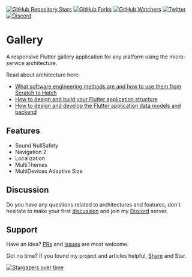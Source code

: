 [![GitHub Repository Stars](https://img.shields.io/github/stars/aliyazdi75/gallery?style=social)](https://github.com/aliyazdi75/gallery/stargazers/)
[![GitHub Forks](https://img.shields.io/github/forks/aliyazdi75/gallery?style=social&label=Fork)](https://github.com/aliyazdi75/gallery/network/)
[![GitHub Watchers](https://img.shields.io/github/watchers/aliyazdi75/gallery?label=Watch&style=social)](https://GitHub.com/aliyazdi75/gallery/watchers/)
[![Twitter](https://img.shields.io/twitter/url/http/shields.io.svg?style=social)](https://twitter.com/intent/tweet?text=Wow:&url=https%3A%2F%2Fgithub.com%2Faliyazdi75%2Fgallery%2F)
[![Discord](https://img.shields.io/discord/783244968868446228.svg?label=&logo=discord&logoColor=ffffff&color=7389D8&labelColor=6A7EC2)](https://discord.gg/y4RcnyK5uT)

# Gallery

A responsive Flutter gallery application for any platform using the
micro-service architecture.

Read about architecture here:
- [What software engineering methods are and how to use them from Scratch to Hatch](https://medium.com/flutter-community/the-software-engineering-approach-in-cross-platform-programming-with-flutter-part-1-efcdc8a8fc26)
- [How to design and build your Flutter application structure](https://medium.com/flutter-community/the-software-engineering-approach-in-cross-platform-programming-with-flutter-part-2-f7b75056102)
- [How to design and develop the Flutter application data models and backend](https://medium.com/flutter-community/the-software-engineering-approach-in-cross-platform-programming-with-flutter-part-3-34c6eff02af0)

## Features

- Sound Null­Safety
- Navigation 2
- Localization
- Multi­Themes
- Multi­Devices Adaptive Size

## Discussion
Do you have any questions related to architectures and features, don't
hesitate to make your first
[discussion](https://github.com/aliyazdi75/gallery/discussions/new) and
join my [Discord](https://discord.gg/y4RcnyK5uT) server.

## Support
Have an idea? [PRs](https://github.com/aliyazdi75/gallery/fork) and
[issues](https://github.com/aliyazdi75/gallery/issues/new/choose) are
most welcome.

Got no time? If you found my project and articles helpful,
[Share](https://twitter.com/intent/tweet?text=Wow:&url=https%3A%2F%2Fgithub.com%2Faliyazdi75%2Fgallery%2F)
and Star.

[![Stargazers over time](https://starchart.cc/aliyazdi75/gallery.svg)](https://starchart.cc/aliyazdi75/gallery)